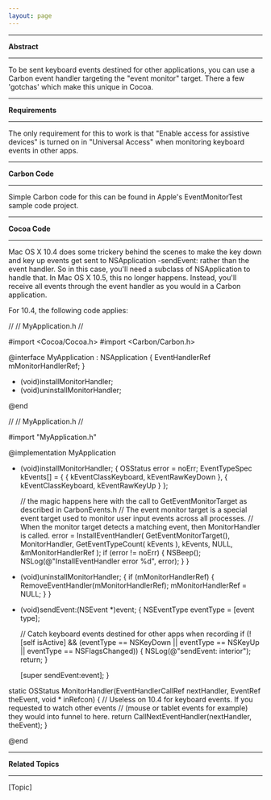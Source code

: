 ```yaml
---
layout: page
---
```


----
**Abstract**

----
To be sent keyboard events destined for other applications, you can use a Carbon event handler targeting the "event monitor" target. There a few 'gotchas' which make this unique in Cocoa.


----
**Requirements**

----
The only requirement for this to work is that "Enable access for assistive devices" is turned on in "Universal Access" when monitoring keyboard events in other apps.


----
**Carbon Code**

----
Simple Carbon code for this can be found in Apple's EventMonitorTest sample code project.


----
**Cocoa Code**

----
Mac OS X 10.4 does some trickery behind the scenes to make the key down and key up events get sent to NSApplication -sendEvent: rather than the event handler. So in this case, you'll need a subclass of NSApplication to handle that. In Mac OS X 10.5, this no longer happens. Instead, you'll receive all events through the event handler as you would in a Carbon application.

For 10.4, the following code applies:

    
//
//  MyApplication.h
// 

#import <Cocoa/Cocoa.h>
#import <Carbon/Carbon.h>

@interface MyApplication : NSApplication {
    EventHandlerRef mMonitorHandlerRef;
}

- (void)installMonitorHandler;
- (void)uninstallMonitorHandler;

@end


//
//  MyApplication.h
// 

#import "MyApplication.h"



@implementation MyApplication

- (void)installMonitorHandler;
{
	OSStatus error = noErr;
	EventTypeSpec	kEvents[] =
	{
		{ kEventClassKeyboard, kEventRawKeyDown },
		{ kEventClassKeyboard, kEventRawKeyUp }
	};
	
	// the magic happens here with the call to GetEventMonitorTarget as described in CarbonEvents.h
	// The event monitor target is a special event target used to monitor user input events across all processes.
	// When the monitor target detects a matching event, then MonitorHandler is called.
	error = InstallEventHandler( GetEventMonitorTarget(), MonitorHandler, GetEventTypeCount( kEvents ),
						 kEvents, NULL, &mMonitorHandlerRef );
	if (error != noErr) {
		NSBeep();
		NSLog(@"InstallEventHandler error %d", error);
	}
}


- (void)uninstallMonitorHandler;
{
	if (mMonitorHandlerRef) {
		RemoveEventHandler(mMonitorHandlerRef);
		mMonitorHandlerRef = NULL;
	}
}


- (void)sendEvent:(NSEvent *)event;
{
	NSEventType eventType = [event type];
	
	// Catch keyboard events destined for other apps when recording
	if (![self isActive] && (eventType == NSKeyDown || eventType == NSKeyUp || eventType == NSFlagsChanged)) {
		NSLog(@"sendEvent: interior");
		return;
	}

    [super sendEvent:event];
}


static OSStatus MonitorHandler(EventHandlerCallRef nextHandler, EventRef theEvent, void * inRefcon)
{
	// Useless on 10.4 for keyboard events. If you requested to watch other events
	// (mouse or tablet events for example) they would into funnel to here.
	return CallNextEventHandler(nextHandler, theEvent);
}

@end





----
**Related Topics**

----
[Topic]
